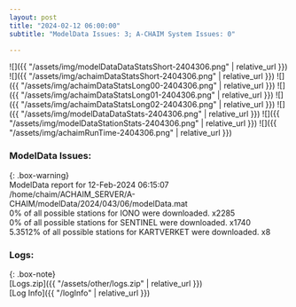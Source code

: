 ```yaml
---
layout: post
title: "2024-02-12 06:00:00"
subtitle: "ModelData Issues: 3; A-CHAIM System Issues: 0"

---
```


![]({{ "/assets/img/modelDataDataStatsShort-2404306.png" | relative_url }})
![]({{ "/assets/img/achaimDataStatsShort-2404306.png" | relative_url }})
![]({{ "/assets/img/achaimDataStatsLong00-2404306.png" | relative_url }})
![]({{ "/assets/img/achaimDataStatsLong01-2404306.png" | relative_url }})
![]({{ "/assets/img/achaimDataStatsLong02-2404306.png" | relative_url }})
![]({{ "/assets/img/modelDataDataStats-2404306.png" | relative_url }})
![]({{ "/assets/img/modelDataStationStats-2404306.png" | relative_url }})
![]({{ "/assets/img/achaimRunTime-2404306.png" | relative_url }})


### ModelData Issues:  
  
{: .box-warning}  
 ModelData report for 12-Feb-2024 06:15:07   
 /home/chaim/ACHAIM_SERVER/A-CHAIM/modelData/2024/043/06/modelData.mat   
 0% of all possible stations for IONO were downloaded. x2285   
 0% of all possible stations for SENTINEL were downloaded. x1740   
 5.3512% of all possible stations for KARTVERKET were downloaded. x8   
  


### Logs:  
  
{: .box-note}  
[Logs.zip]({{ "/assets/other/logs.zip" | relative_url }})  
[Log Info]({{ "/logInfo" | relative_url }})  
